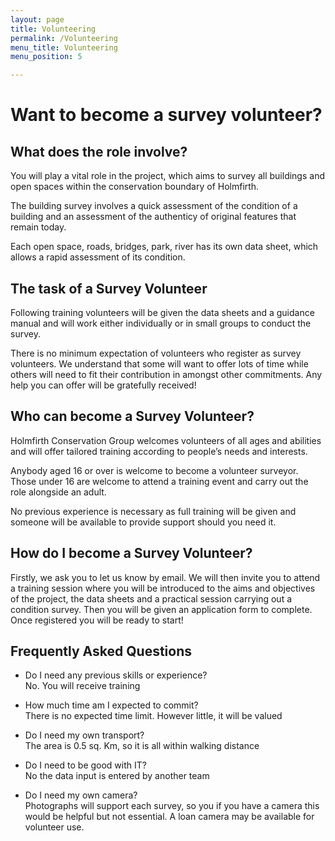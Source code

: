```yaml
---
layout: page
title: Volunteering
permalink: /Volunteering
menu_title: Volunteering
menu_position: 5

---
```


# Want to become a survey volunteer?



## What does the role involve?

You will play a vital role in the project, which aims to survey all buildings and open spaces within the conservation boundary of Holmfirth.  

The building survey involves a quick assessment of the condition of a building and an assessment of the authenticy of original features that remain today.

Each open space, roads, bridges, park, river has its own data sheet, which allows a rapid assessment of its condition.

## The task of a Survey Volunteer

Following training volunteers will be given the data sheets and a guidance manual and will work either individually or in small groups to conduct the survey. 

There is no minimum expectation of volunteers who register as survey volunteers. We understand that some will want to offer lots of time while others will need to fit their contribution in amongst other commitments. Any help you can offer will be gratefully received!

## Who can become a Survey Volunteer?

Holmfirth Conservation Group welcomes volunteers of all ages and abilities and will offer tailored training according to people’s needs and interests.

Anybody aged 16 or over is welcome to become a volunteer surveyor. Those under 16 are welcome to attend a training event and carry out the role alongside an adult.

No previous experience is necessary as full training will be given and someone will be available to provide support should you need it.

## How do I become a Survey Volunteer?

Firstly, we ask you to let us know by email.  We will then invite you to attend a training session where you will be introduced to the aims and objectives of the project, the data sheets and a practical session carrying out a condition survey.  Then you will be given an application form to complete.  Once registered you will be ready to start!

## Frequently Asked Questions

* Do I need any previous skills or experience?  
    No.  You will receive training

* How much time am I expected to commit?  
    There is no expected time limit.  However little, it will be valued

* Do I need my own transport?  
    The area is 0.5 sq. Km, so it is all within walking distance

* Do I need to be good with IT?  
    No the data input is entered by another team

* Do I need my own camera?  
    Photographs will support each survey, so you if you have a camera this would be helpful but not essential. A loan camera may be available for volunteer use. 
